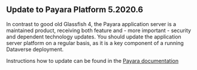 ## Update to Payara Platform 5.2020.6

In contrast to good old Glassfish 4, the Payara application server
is a maintained product, receiving both feature and - more important -
security and dependent technology updates. You should update the
application server platform on a regular basis, as it is a key component
of a running Dataverse deployment.

<!-- REQUIREMENT MARKER FOR LATER USE WITH #6819 AS HTML COMMENT. MAY BE OMMITED. -->

Instructions how to update can be found in the
[Payara documentation](https://docs.payara.fish/community/docs/5.2020.6/documentation/user-guides/upgrade-payara.html)
